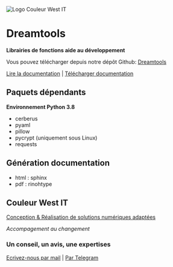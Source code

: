 ![Logo Couleur West IT](https://couleurwest-it.com/static/images/ban)

# Dreamtools

**Librairies de fonctions aide au développement**

Vous pouvez télécharger depuis notre dépôt Github:  [Dreamtools](https://github.com/couleurwest/pypi/dreamgeeker-tools)

[Lire la documentation](https://couleurwest-it.com/dreamtools) | [Télécharger documentation](https://github.com/couleurwest/dreamgeeker-tools/raw/main/docs/build/pdf/dreamtools.pdf)

## Paquets dépendants

**Environnement Python 3.8**

* cerberus
* pyaml
* pillow 
* pycrypt (uniquement sous Linux)
* requests

## Génération documentation

* html : sphinx
* pdf : rinohtype

## Couleur West IT
[Conception & Réalisation de solutions numériques adaptées](https://couleurwest-it.com)

*Accompagement au changement*

### Un conseil, un avis, une expertises 
[Ecrivez-nous par mail](contact@couleurwest-it.com) | [Par Telegram](https://t.me/dreamgeeker)
